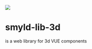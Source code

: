 [![](https://data.jsdelivr.com/v1/package/npm/smyld-lib-3d/badge)](https://www.jsdelivr.com/package/npm/smyld-lib-3d)

# smyld-lib-3d
is a web library for 3d VUE components 

